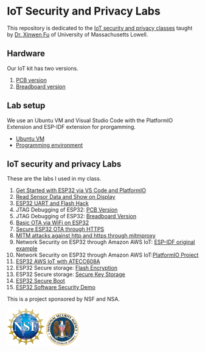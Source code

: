 # IoT Security and Privacy Labs


This repository is dedicated to the [IoT security and privacy classes](http://www.cs.uml.edu/~xinwenfu/Teaching.html) taught by [Dr. Xinwen Fu](http://www.cs.uml.edu/~xinwenfu/index.html) of University of Massachusetts Lowell. 

## Hardware
Our IoT kit has two versions.
1. [PCB version](https://github.com/xinwenfu/SaTC-PCB)
2. [Breadboard version](Breadboard)

## Lab setup
We use an Ubuntu VM and Visual Studio Code with the PlatformIO Extension and ESP-IDF extension for prorgamming.
- [Ubuntu VM](UbuntuVM)
- [Programming environment](Programming)

## IoT security and privacy Labs
These are the labs I used in my class.

1. [Get Started with ESP32 via VS Code and PlatformIO](https://github.com/xinwenfu/tst-dht-lab)
2. [Read Sensor Data and Show on Display](https://github.com/DaintyJet/ESP32-Display)
3. [ESP32 UART and Flash Hack](https://github.com/xinwenfu/ESP32-UART-and-Flash-Hack)
4. JTAG Debugging of ESP32: [PCB Version](https://github.com/PBearson/ESP32-PCB-With-ESP-PROG-Demo)
5. JTAG Debugging of ESP32: [Breadboard Version](https://github.com/PBearson/ESP32-With-ESP-PROG-Demo)
6. [Basic OTA via WiFi on ESP32](https://github.com/xinwenfu/ota)
7. [Secure ESP32 OTA through HTTPS](https://github.com/PBearson/Get-Started-With-ESP32-OTA)
8. [MITM attacks against http and https through mitmproxy](https://github.com/xinwenfu/mitmproxy-get)
9. Network Security on ESP32 through Amazon AWS IoT: [ESP-IDF original example](https://github.com/xinwenfu/Network-Security-on-ESP32)
10. Network Security on ESP32 through Amazon AWS IoT:[PlatformIO Project](https://github.com/xinwenfu/platformio-espidf-aws-iot)
11. [ESP32 AWS IoT with ATECC608A](https://github.com/PBearson/esp-aws-iot/blob/master/README.md)
12. ESP32 Secure storage: [Flash Encryption](https://github.com/PBearson/ESP32_Flash_Encryption_Tutorial)
13. ESP32 Secure storage: [Secure Key Storage](https://github.com/PBearson/ESP32_Secure_Key_Storage_Tutorial)
14. [ESP32 Secure Boot](https://github.com/PBearson/ESP32_Secure_Boot_Tutorial)
15. [ESP32 Software Security Demo](https://github.com/PBearson/ESP32_Remote_Attack_Tutorial)

This is a project sponsored by NSF and NSA. 

<img src="imgs/NSF_logo.png" height=100> <img src="imgs/NSA.png" height=85> 
